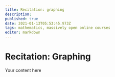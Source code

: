 ```yaml
---
title: Recitation: graphing
description: 
published: true
date: 2021-01-13T05:53:45.973Z
tags: mathematics, massively open online courses
editor: markdown
---
```


# Recitation: Graphing 
Your content here